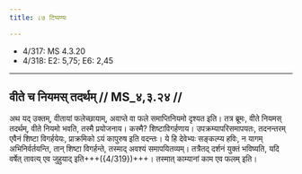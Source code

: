 ```yaml
---
title: ८७ टिप्पण्यः

---
```

- 4/317: MS 4.3.20
- 4/318: E2: 5,75; E6: 2,45

____________________________________________


## वीते च नियमस् तदर्थम् // MS_४,३.२४ //

अथ यद् उक्तम्, वीतायां फलेच्छायाम्, अवाप्ते वा फले समाप्तिनियमो दृश्यत इति। तत्र ब्रूमः, वीते नियमस् तदर्थम्, वीते नियमो भवति, तस्मै प्रयोजनाय। कस्मै? शिष्टाविगर्हणाय। उपक्रम्यापरिसमापयतः, तदनन्तरम् एवैनं शिष्टा विगर्हयेयः, प्राक्रमिको ऽयं कापुरुष इति वदन्तः। ये हि देवेभ्यः सङ्कल्प्य हविः, न यागम् अभिनिर्वर्तयन्ति, तान् शिष्टा विगर्हन्ते, तस्माद् अवश्यं समापयितव्यम्। तत्रैतद् दर्शनं युक्तं भविष्यति, यदि वर्षेत् तावत्य् एव जुहुयाद् इति+++({4/319})+++। तस्मात् काम्यानां काम एव फलम् इति।